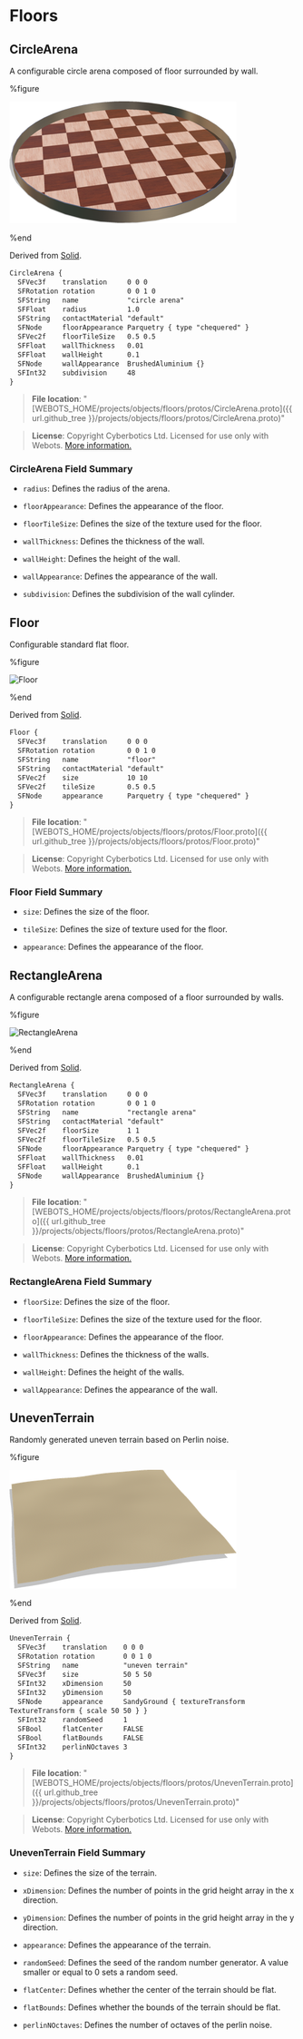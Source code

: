 # Floors

## CircleArena

A configurable circle arena composed of floor surrounded by wall.

%figure

![CircleArena](images/objects/floors/CircleArena/model.thumbnail.png)

%end

Derived from [Solid](../reference/solid.md).

```
CircleArena {
  SFVec3f    translation     0 0 0
  SFRotation rotation        0 0 1 0
  SFString   name            "circle arena"
  SFFloat    radius          1.0
  SFString   contactMaterial "default"
  SFNode     floorAppearance Parquetry { type "chequered" }
  SFVec2f    floorTileSize   0.5 0.5
  SFFloat    wallThickness   0.01
  SFFloat    wallHeight      0.1
  SFNode     wallAppearance  BrushedAluminium {}
  SFInt32    subdivision     48
}
```

> **File location**: "[WEBOTS\_HOME/projects/objects/floors/protos/CircleArena.proto]({{ url.github_tree }}/projects/objects/floors/protos/CircleArena.proto)"

> **License**: Copyright Cyberbotics Ltd. Licensed for use only with Webots.
[More information.](https://cyberbotics.com/webots_assets_license)

### CircleArena Field Summary

- `radius`: Defines the radius of the arena.

- `floorAppearance`: Defines the appearance of the floor.

- `floorTileSize`: Defines the size of the texture used for the floor.

- `wallThickness`: Defines the thickness of the wall.

- `wallHeight`: Defines the height of the wall.

- `wallAppearance`: Defines the appearance of the wall.

- `subdivision`: Defines the subdivision of the wall cylinder.

## Floor

Configurable standard flat floor.

%figure

![Floor](images/objects/floors/Floor/model.thumbnail.png)

%end

Derived from [Solid](../reference/solid.md).

```
Floor {
  SFVec3f    translation     0 0 0
  SFRotation rotation        0 0 1 0
  SFString   name            "floor"
  SFString   contactMaterial "default"
  SFVec2f    size            10 10
  SFVec2f    tileSize        0.5 0.5
  SFNode     appearance      Parquetry { type "chequered" }
}
```

> **File location**: "[WEBOTS\_HOME/projects/objects/floors/protos/Floor.proto]({{ url.github_tree }}/projects/objects/floors/protos/Floor.proto)"

> **License**: Copyright Cyberbotics Ltd. Licensed for use only with Webots.
[More information.](https://cyberbotics.com/webots_assets_license)

### Floor Field Summary

- `size`: Defines the size of the floor.

- `tileSize`: Defines the size of texture used for the floor.

- `appearance`: Defines the appearance of the floor.

## RectangleArena

A configurable rectangle arena composed of a floor surrounded by walls.

%figure

![RectangleArena](images/objects/floors/RectangleArena/model.thumbnail.png)

%end

Derived from [Solid](../reference/solid.md).

```
RectangleArena {
  SFVec3f    translation     0 0 0
  SFRotation rotation        0 0 1 0
  SFString   name            "rectangle arena"
  SFString   contactMaterial "default"
  SFVec2f    floorSize       1 1
  SFVec2f    floorTileSize   0.5 0.5
  SFNode     floorAppearance Parquetry { type "chequered" }
  SFFloat    wallThickness   0.01
  SFFloat    wallHeight      0.1
  SFNode     wallAppearance  BrushedAluminium {}
}
```

> **File location**: "[WEBOTS\_HOME/projects/objects/floors/protos/RectangleArena.proto]({{ url.github_tree }}/projects/objects/floors/protos/RectangleArena.proto)"

> **License**: Copyright Cyberbotics Ltd. Licensed for use only with Webots.
[More information.](https://cyberbotics.com/webots_assets_license)

### RectangleArena Field Summary

- `floorSize`: Defines the size of the floor.

- `floorTileSize`: Defines the size of the texture used for the floor.

- `floorAppearance`: Defines the appearance of the floor.

- `wallThickness`: Defines the thickness of the walls.

- `wallHeight`: Defines the height of the walls.

- `wallAppearance`: Defines the appearance of the wall.

## UnevenTerrain

Randomly generated uneven terrain based on Perlin noise.

%figure

![UnevenTerrain](images/objects/floors/UnevenTerrain/model.thumbnail.png)

%end

Derived from [Solid](../reference/solid.md).

```
UnevenTerrain {
  SFVec3f    translation    0 0 0
  SFRotation rotation       0 0 1 0
  SFString   name           "uneven terrain"
  SFVec3f    size           50 5 50
  SFInt32    xDimension     50
  SFInt32    yDimension     50
  SFNode     appearance     SandyGround { textureTransform TextureTransform { scale 50 50 } }
  SFInt32    randomSeed     1
  SFBool     flatCenter     FALSE
  SFBool     flatBounds     FALSE
  SFInt32    perlinNOctaves 3
}
```

> **File location**: "[WEBOTS\_HOME/projects/objects/floors/protos/UnevenTerrain.proto]({{ url.github_tree }}/projects/objects/floors/protos/UnevenTerrain.proto)"

> **License**: Copyright Cyberbotics Ltd. Licensed for use only with Webots.
[More information.](https://cyberbotics.com/webots_assets_license)

### UnevenTerrain Field Summary

- `size`: Defines the size of the terrain.

- `xDimension`: Defines the number of points in the grid height array in the x direction.

- `yDimension`: Defines the number of points in the grid height array in the y direction.

- `appearance`: Defines the appearance of the terrain.

- `randomSeed`: Defines the seed of the random number generator. A value smaller or equal to 0 sets a random seed.

- `flatCenter`: Defines whether the center of the terrain should be flat.

- `flatBounds`: Defines whether the bounds of the terrain should be flat.

- `perlinNOctaves`: Defines the number of octaves of the perlin noise.

